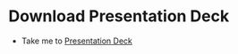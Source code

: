 # Download Presentation Deck
  - Take me to [Presentation Deck](https://kodekloud.com/courses/certified-kubernetes-administrator-with-practice-tests/lectures/16092691)
